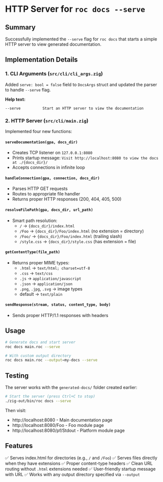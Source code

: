 # HTTP Server for `roc docs --serve`

## Summary

Successfully implemented the `--serve` flag for `roc docs` that starts a simple HTTP server to view generated documentation.

## Implementation Details

### 1. CLI Arguments (`src/cli/cli_args.zig`)

Added `serve: bool = false` field to `DocsArgs` struct and updated the parser to handle `--serve` flag.

**Help text:**
```
--serve          Start an HTTP server to view the documentation
```

### 2. HTTP Server (`src/cli/main.zig`)

Implemented four new functions:

#### `serveDocumentation(gpa, docs_dir)`
- Creates TCP listener on `127.0.0.1:8080`
- Prints startup message: `Visit http://localhost:8080 to view the docs at ./{docs_dir}/`
- Accepts connections in infinite loop

#### `handleConnection(gpa, connection, docs_dir)`
- Parses HTTP GET requests
- Routes to appropriate file handler
- Returns proper HTTP responses (200, 404, 405, 500)

#### `resolveFilePath(gpa, docs_dir, url_path)`
- Smart path resolution:
  - `/` → `{docs_dir}/index.html`
  - `/Foo` → `{docs_dir}/Foo/index.html` (no extension = directory)
  - `/Foo/` → `{docs_dir}/Foo/index.html` (trailing slash)
  - `/style.css` → `{docs_dir}/style.css` (has extension = file)

#### `getContentType(file_path)`
- Returns proper MIME types:
  - `.html` → `text/html; charset=utf-8`
  - `.css` → `text/css`
  - `.js` → `application/javascript`
  - `.json` → `application/json`
  - `.png`, `.jpg`, `.svg` → image types
  - default → `text/plain`

#### `sendResponse(stream, status, content_type, body)`
- Sends proper HTTP/1.1 responses with headers

## Usage

```bash
# Generate docs and start server
roc docs main.roc --serve

# With custom output directory
roc docs main.roc --output=my-docs --serve
```

## Testing

The server works with the `generated-docs/` folder created earlier:

```bash
# Start the server (press Ctrl+C to stop)
./zig-out/bin/roc docs --serve
```

Then visit:
- http://localhost:8080 - Main documentation page
- http://localhost:8080/Foo - Foo module page
- http://localhost:8080/pf/Stdout - Platform module page

## Features

✅ Serves index.html for directories (e.g., `/` and `/Foo`)
✅ Serves files directly when they have extensions
✅ Proper content-type headers
✅ Clean URL routing without `.html` extensions needed
✅ User-friendly startup message with URL
✅ Works with any output directory specified via `--output`
